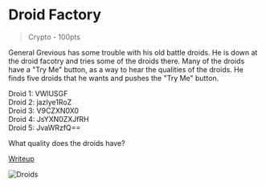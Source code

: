 
# Droid Factory 
> Crypto - 100pts  

General Grevious has some trouble with his old 
battle droids. He is down at the droid facotry and tries some of the droids there. Many of the droids have a "Try Me" button, as a way to hear the qualities of the droids. He finds five droids that he wants and pushes the "Try Me" button. 

Droid 1: VWlUSGF  
Droid 2: jazIye1RoZ  
Droid 3: V9CZXN0X0  
Droid 4: JsYXN0ZXJfRH  
Droid 5: JvaWRzfQ==  

What quality does the droids have? 

[Writeup](./writeup.md)

![Droids](https://media.giphy.com/media/xT9DPr4VjeCgeiLoMo/giphy.gif)